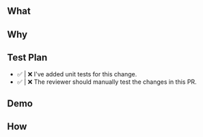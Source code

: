 <!-- Update your title to prefix with your ticket number -->

## What

<!-- Please include a summary of the change. List any dependencies that are required for this change. -->

## Why

<!-- Describe the motivations behind this change if they are a subset of your ticket -->

## Test Plan

- ✅ | ❌ I've added unit tests for this change. <!-- If not, why? -->
- ✅ | ❌ The reviewer should manually test the changes in this PR. <!-- If so, please describe how to test below. -->

## Demo

<!-- If applicable, please include a screenshot to this PR description -->
<!-- If applicable, please include a screen recording and post it in #feature-recordings -->

## How

<!-- Describe the rollout plan if it includes multiple PRs/Repos or requires extra steps beyond reverting this PR -->
